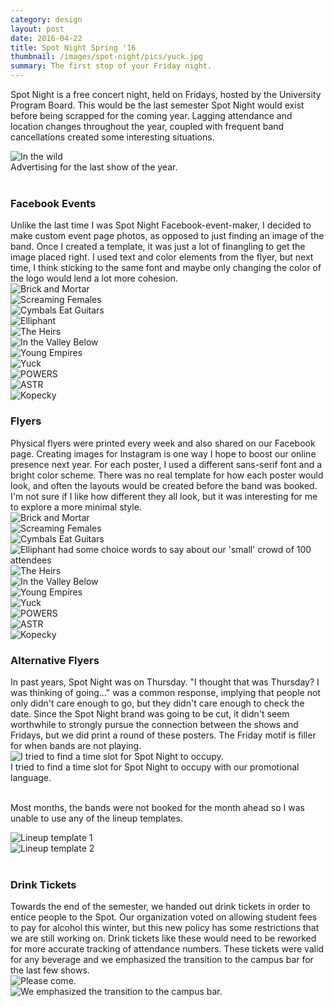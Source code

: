 ```yaml
---
category: design
layout: post
date: 2016-04-22
title: Spot Night Spring '16
thumbnail: /images/spot-night/pics/yuck.jpg
summary: The first stop of your Friday night.
---
```

Spot Night is a free concert night, held on Fridays, hosted by the University Program Board. This would be the last semester Spot Night would exist before being scrapped for the coming year. Lagging attendance and location changes throughout the year, coupled with frequent band cancellations created some interesting situations.

<div class = "post-image">
<image alt ="In the wild" src= "/images/spot-night/pics/ASTR.jpg"/> <br/>
Advertising for the last show of the year.</div>
<br/>
<h3>Facebook Events</h3>
Unlike the last time I was Spot Night Facebook-event-maker, I decided to make custom event page photos, as opposed to just finding an image of the band. Once I created a template, it was just a lot of finangling to get the image placed right. I used text and color elements from the flyer, but next time, I think sticking to the same font and maybe only changing the color of the logo would lend a lot more cohesion.

<div class = "cover">
<image alt ="Brick and Mortar" src= "/images/spot-night/cover-photo/1-event.png"/> <br/>
</div><!--
--><div class = "cover">
<image alt ="Screaming Females" src= "/images/spot-night/cover-photo/2-event.png"/> <br/>
</div><!--
--><div class = "cover">
<image alt ="Cymbals Eat Guitars" src= "/images/spot-night/cover-photo/3-event.jpg"/> <br/>
</div><!-- <br/>
--><div class = "cover">
<image alt ="Elliphant" src= "/images/spot-night/cover-photo/4-event.png"/> <br/>
</div><!--
--><div class = "cover">
<image alt ="The Heirs" src= "/images/spot-night/cover-photo/5-event.png"/> <br/>
</div><!--
--><div class = "cover">
<image alt ="In the Valley Below" src= "/images/spot-night/cover-photo/6-event.png"/> <br/>
</div><!-- <br/>
--><div class = "cover">
<image alt ="Young Empires" src= "/images/spot-night/cover-photo/7-event.png"/> <br/>
</div><!--
--><div class = "cover">
<image alt ="Yuck" src= "/images/spot-night/cover-photo/8-event.png"/> <br/>
</div><!--
--><div class = "cover">
<image alt ="POWERS" src= "/images/spot-night/cover-photo/9-event.png"/> <br/>
</div><!-- <br/>
--><div class = "cover">
<image alt ="ASTR" src= "/images/spot-night/cover-photo/10-event.png"/> <br/>
</div><!--
--><div class = "cover">
<image alt ="Kopecky" src= "/images/spot-night/cover-photo/11-event.png"/> <br/>
</div><!--
-->

<h3>Flyers</h3>
Physical flyers were printed every week and also shared on our Facebook page. Creating images for Instagram is one way I hope to boost our online presence next year. For each poster, I used a different sans-serif font and a bright color scheme. There was no real template for how each poster would look, and often the layouts would be created before the band was booked. I'm not sure if I like how different they all look, but it was interesting for me to explore a more minimal style.

<div class = "cover">
<image alt ="Brick and Mortar" src= "/images/spot-night/spot-night/01-brick-mortar-01.png"/> <br/>
</div><!--
--><div class = "cover">
<image alt ="Screaming Females" src= "/images/spot-night/spot-night/2-screaming-females-01.png"/> <br/>
</div><!--
--><div class = "cover">
<image alt ="Cymbals Eat Guitars" src= "/images/spot-night/spot-night/3-cymbals-2-01.png"/> <br/>
</div><!-- <br/>
--><div class = "cover">
<image alt ="Elliphant had some choice words to say about our 'small' crowd of 100 attendees" src= "/images/spot-night/spot-night/color-12-01.png"/> <br/>
</div><!--
--><div class = "cover">
<image alt ="The Heirs" src= "/images/spot-night/spot-night/color-11-01.png"/> <br/>
</div><!--
--><div class = "cover">
<image alt ="In the Valley Below" src= "/images/spot-night/spot-night/6-valley-01.png"/> <br/>
</div><!-- <br/>
--><div class = "cover">
<image alt ="Young Empires" src= "/images/spot-night/spot-night/color-15-01.png"/> <br/>
</div><!--
--><div class = "cover">
<image alt ="Yuck" src= "/images/spot-night/spot-night/color_8-01.png"/> <br/>
</div><!--
--><div class = "cover">
<image alt ="POWERS" src="/images/spot-night/spot-night/powers-01.png"/> <br/>
</div><!-- <br/>
--><div class = "cover">
<image alt ="ASTR" src= "/images/spot-night/spot-night/ASTR!-01.png"/> <br/>
</div><!--
--><div class = "cover">
<image alt ="Kopecky" src= "/images/spot-night/spot-night/color-14-01.png"/> <br/>
</div><!--
-->

<h3>Alternative Flyers</h3>
In past years, Spot Night was on Thursday. "I thought that was Thursday? I was thinking of going..." was a common response, implying that people not only didn't care enough to go, but they didn't care enough to check the date. Since the Spot Night brand was going to be cut, it didn't seem worthwhile to strongly pursue the connection between the shows and Fridays, but we did print a round of these posters. The Friday motif is filler for when bands are not playing.
<div class = "post-image">
<image alt ="I tried to find a time slot for Spot Night to occupy. " src= "/images/spot-night/pics/spot_night_friday-01.png"/> <br/>
I tried to find a time slot for Spot Night to occupy with our promotional language. 
</div>
<br/>

Most months, the bands were not booked for the month ahead so I was unable to use any of the lineup templates.
<div class = "cover">
<image alt ="Lineup template 1" src= "/images/spot-night/pics/1_jan_lineup-01.png"/> <br/>
</div><!--
--><div class = "cover">
<image alt ="Lineup template 2" src= "/images/spot-night/pics/4-april-01.png"/> <br/>
</div>
<br/>
<h3>Drink Tickets</h3>
Towards the end of the semester, we handed out drink tickets in order to entice people to the Spot. Our organization voted on allowing student fees to pay for alcohol this winter, but this new policy has some restrictions that we are still working on. Drink tickets like these would need to be reworked for more accurate tracking of attendance numbers. These tickets were valid for any beverage and we emphasized the transition to the campus bar for the last few shows.

<div class = "cover">
<image alt ="Please come." src= "/images/spot-night/pics/white.jpg"/> <br/>
</div><!--
--><div class = "cover">
<image alt ="We emphasized the transition to the campus bar." src= "/images/spot-night/pics/pink.jpg"/> <br/>



